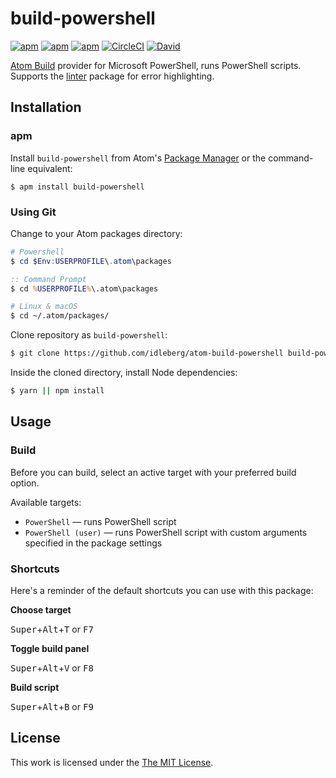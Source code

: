 # build-powershell

[![apm](https://flat.badgen.net/apm/license/build-powershell)](https://atom.io/packages/build-powershell)
[![apm](https://flat.badgen.net/apm/v/build-powershell)](https://atom.io/packages/build-powershell)
[![apm](https://flat.badgen.net/apm/dl/build-powershell)](https://atom.io/packages/build-powershell)
[![CircleCI](https://flat.badgen.net/circleci/github/idleberg/atom-build-powershell)](https://circleci.com/gh/idleberg/atom-build-powershell)
[![David](https://flat.badgen.net/david/dep/idleberg/atom-build-powershell)](https://david-dm.org/idleberg/atom-build-powershell)

[Atom Build](https://atombuild.github.io/) provider for Microsoft PowerShell, runs PowerShell scripts. Supports the [linter](https://atom.io/packages/linter) package for error highlighting.

## Installation

### apm

Install `build-powershell` from Atom's [Package Manager](http://flight-manual.atom.io/using-atom/sections/atom-packages/) or the command-line equivalent:

`$ apm install build-powershell`

### Using Git

Change to your Atom packages directory:

```powershell
# Powershell
$ cd $Env:USERPROFILE\.atom\packages
```

```cmd
:: Command Prompt
$ cd %USERPROFILE%\.atom\packages
```

```bash
# Linux & macOS
$ cd ~/.atom/packages/
```

Clone repository as `build-powershell`:

```bash
$ git clone https://github.com/idleberg/atom-build-powershell build-powershell
```

Inside the cloned directory, install Node dependencies:

```bash
$ yarn || npm install
```

## Usage

### Build

Before you can build, select an active target with your preferred build option.

Available targets:

* `PowerShell` — runs PowerShell script
* `PowerShell (user)` — runs PowerShell script with custom arguments specified in the package settings

### Shortcuts

Here's a reminder of the default shortcuts you can use with this package:

**Choose target**

<kbd>Super</kbd>+<kbd>Alt</kbd>+<kbd>T</kbd> or <kbd>F7</kbd>

**Toggle build panel**

<kbd>Super</kbd>+<kbd>Alt</kbd>+<kbd>V</kbd> or <kbd>F8</kbd>

**Build script**

<kbd>Super</kbd>+<kbd>Alt</kbd>+<kbd>B</kbd> or <kbd>F9</kbd>

## License

This work is licensed under the [The MIT License](LICENSE).

